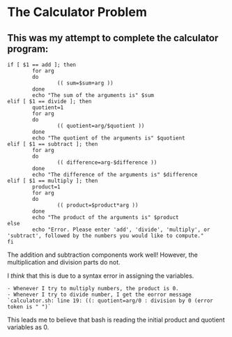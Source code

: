 The Calculator Problem
===

This was my attempt to complete the calculator program:
---

```
if [ $1 == add ]; then
        for arg
        do
                (( sum=$sum+arg ))
        done
        echo "The sum of the arguments is" $sum
elif [ $1 == divide ]; then
        quotient=1
        for arg
        do
                (( quotient=arg/$quotient ))
        done
        echo "The quotient of the arguments is" $quotient
elif [ $1 == subtract ]; then
        for arg
        do
                (( difference=arg-$difference ))
        done
        echo "The difference of the arguments is" $difference
elif [ $1 == multiply ]; then
        product=1
        for arg
        do
                (( product=$product*arg ))
        done
        echo "The product of the arguments is" $product
else
        echo "Error. Please enter 'add', 'divide', 'multiply', or 'subtract', followed by the numbers you would like to compute."
fi

```

The addition and subtraction components work well! However, the multiplication and division parts do not.

I *think* that this is due to a syntax error in assigning the variables.

	- Whenever I try to multiply numbers, the product is 0.
	- Whenever I try to divide number, I get the eorror message `calculator.sh: line 19: ((: quotient=arg/0 : division by 0 (error token is " ")`

This leads me to believe that bash is reading the initial product and quotient variables as 0.

